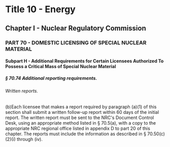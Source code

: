 
# Title 10 - Energy
## Chapter I - Nuclear Regulatory Commission
### PART 70 - DOMESTIC LICENSING OF SPECIAL NUCLEAR MATERIAL
#### Subpart H - Additional Requirements for Certain Licensees Authorized To Possess a Critical Mass of Special Nuclear Material
##### § 70.74 Additional reporting requirements.
###### Written reports.

(b)Each licensee that makes a report required by paragraph (a)(1) of this section shall submit a written follow-up report within 60 days of the initial report. The written report must be sent to the NRC's Document Control Desk, using an appropriate method listed in § 70.5(a), with a copy to the appropriate NRC regional office listed in appendix D to part 20 of this chapter. The reports must include the information as described in § 70.50(c)(2)(i) through (iv).
